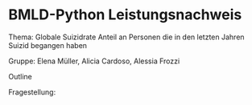 # BMLD-Python Leistungsnachweis
Thema: Globale Suizidrate
Anteil an Personen die in den letzten Jahren Suizid begangen haben

Gruppe:
Elena Müller, Alicia Cardoso, Alessia Frozzi

Outline

Fragestellung:

